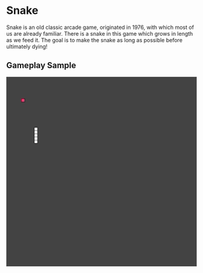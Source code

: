 # Snake

Snake is an old classic arcade game, originated in 1976, with which most of us are already familiar.
There is a snake in this game which grows in length as we feed it.
The goal is to make the snake as long as possible before ultimately dying!

## Gameplay Sample

![GIF of gameplay](./media/gameplay.gif)
